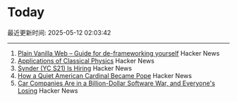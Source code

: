 # Today

最近更新时间: 2025-05-12 02:03:42

--- 
1. [Plain Vanilla Web – Guide for de-frameworking yourself](https://plainvanillaweb.com/index.html) Hacker News
2. [Applications of Classical Physics](http://pmaweb.caltech.edu/Courses/ph136/yr2012/) Hacker News
3. [Synder (YC S21) Is Hiring](https://www.ycombinator.com/companies/synder/jobs/2Wnbc1f-business-development-representative) Hacker News
4. [How a Quiet American Cardinal Became Pope](https://www.nytimes.com/2025/05/11/world/europe/conclave-vote-pope-leo-robert-prevost.html) Hacker News
5. [Car Companies Are in a Billion-Dollar Software War, and Everyone's Losing](https://insideevs.com/features/759153/car-companies-software-companies/) Hacker News
